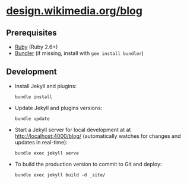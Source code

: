 # [design.wikimedia.org/blog](https://design.wikimedia.org/blog)

## Prerequisites

* [Ruby](https://www.ruby-lang.org/) (Ruby 2.6+)
* [Bundler](https://bundler.io/) (if missing, install with `gem install bundler`)

## Development

* Install Jekyll and plugins:
  ```
  bundle install
  ```

* Update Jekyll and plugins versions:
  ```
  bundle update
  ```

* Start a Jekyll server for local development at at <http://localhost:4000/blog/> (automatically watches for changes and updates in real-time):
  ```
  bundle exec jekyll serve
  ```

* To build the production version to commit to Git and deploy:
  ```
  bundle exec jekyll build -d _site/
  ```
